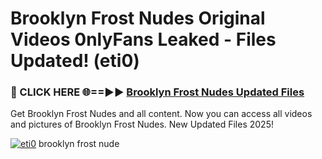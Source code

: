 # Brooklyn Frost Nudes Original Videos 0nlyFans Leaked - Files Updated! (eti0)

<h3>🔴 CLICK HERE 🌐==►► <a href="https://tinyurl.com/5h6xmrr3" rel="nofollow">Brooklyn Frost Nudes Updated Files</a></h3>

Get Brooklyn Frost Nudes and all content. Now you can access all videos and pictures of Brooklyn Frost Nudes. New Updated Files 2025!

[![eti0](https://i.imgur.com/KVD873Z.gif)](https://tinyurl.com/5h6xmrr3)
brooklyn frost nude